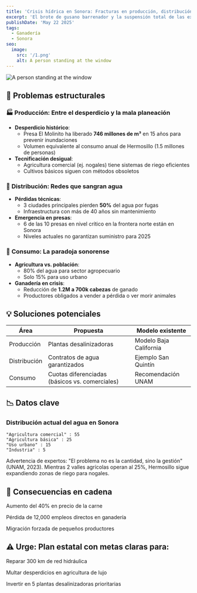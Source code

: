 ```yaml
---
title: 'Crisis hídrica en Sonora: Fracturas en producción, distribución y consumo'
excerpt: 'El brote de gusano barrenador y la suspensión total de las exportaciones afectarían directamente el PIB del sector ganadero, según un nuevo modelo estadístico.'
publishDate: 'May 22 2025'
tags:
  - Ganadería
  - Sonora
seo:
  image:
    src: '/1.png'
    alt: A person standing at the window
---
```


![A person standing at the window](/1.png)

## 🔴 Problemas estructurales

### 🏭 **Producción: Entre el desperdicio y la mala planeación**
- **Desperdicio histórico**: 
  - Presa El Molinito ha liberado **746 millones de m³** en 15 años para prevenir inundaciones
  - Volumen equivalente al consumo anual de Hermosillo (1.5 millones de personas)
- **Tecnificación desigual**:
  - Agricultura comercial (ej. nogales) tiene sistemas de riego eficientes
  - Cultivos básicos siguen con métodos obsoletos

### 🚰 **Distribución: Redes que sangran agua**
- **Pérdidas técnicas**:
  - 3 ciudades principales pierden **50%** del agua por fugas
  - Infraestructura con más de 40 años sin mantenimiento
- **Emergencia en presas**:
  - 6 de las 10 presas en nivel crítico en la frontera norte están en Sonora
  - Niveles actuales no garantizan suministro para 2025

### 🌾 **Consumo: La paradoja sonorense**
- **Agricultura vs. población**:
  - 80% del agua para sector agropecuario
  - Solo 15% para uso urbano
- **Ganadería en crisis**:
  - Reducción de **1.2M a 700k cabezas** de ganado
  - Productores obligados a vender a pérdida o ver morir animales

## 💡 Soluciones potenciales

| Área | Propuesta | Modelo existente |
|------|----------|------------------|
| Producción | Plantas desalinizadoras | Modelo Baja California |
| Distribución | Contratos de agua garantizados | Ejemplo San Quintín |
| Consumo | Cuotas diferenciadas (básicos vs. comerciales) | Recomendación UNAM |

## 📉 Datos clave
### Distribución actual del agua en Sonora
    "Agricultura comercial" : 55
    "Agricultura básica" : 25
    "Uso urbano" : 15
    "Industria" : 5

Advertencia de expertos: "El problema no es la cantidad, sino la gestión" (UNAM, 2023). Mientras 2 valles agrícolas operan al 25%, Hermosillo sigue expandiendo zonas de riego para nogales.

## 🚨 Consecuencias en cadena
Aumento del 40% en precio de la carne

Pérdida de 12,000 empleos directos en ganadería

Migración forzada de pequeños productores

## ⚠️ Urge: Plan estatal con metas claras para:

Reparar 300 km de red hidráulica

Multar desperdicios en agricultura de lujo

Invertir en 5 plantas desalinizadoras prioritarias